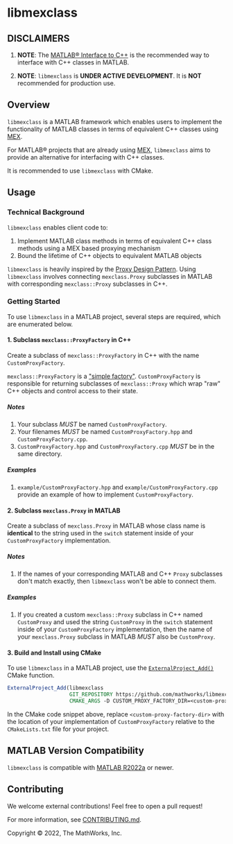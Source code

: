# libmexclass

## DISCLAIMERS

1. **NOTE**: The [MATLAB&reg; Interface to C++](https://www.mathworks.com/help/matlab/build-matlab-interface-to-c-library.html) is the recommended way to interface with C++ classes in MATLAB.

2. **NOTE**: `libmexclass` is **UNDER ACTIVE DEVELOPMENT**. It is **NOT** recommended for production use.

## Overview

`libmexclass` is a MATLAB framework which enables users to implement the functionality of MATLAB classes in terms of equivalent C++ classes using [MEX](https://www.mathworks.com/help/matlab/call-mex-files-1.html).

For MATLAB&reg; projects that are already using [MEX](https://www.mathworks.com/help/matlab/call-mex-files-1.html), `libmexclass` aims to provide an alternative for interfacing with C++ classes.

It is recommended to use `libmexclass` with CMake.

## Usage

### Technical Background

`libmexclass` enables client code to:

1. Implement MATLAB class methods in terms of equivalent C++ class methods using a MEX based proxying mechanism
2. Bound the lifetime of C++ objects to equivalent MATLAB objects

`libmexclass` is heavily inspired by the [Proxy Design Pattern](https://en.wikipedia.org/wiki/Proxy_pattern). Using `libmexclass` involves connecting `mexclass.Proxy` subclasses in MATLAB with corresponding `mexclass::Proxy` subclasses in C++.

### Getting Started

To use `libmexclass` in a MATLAB project, several steps are required, which are enumerated below.

#### 1. Subclass `mexclass::ProxyFactory` in C++

Create a subclass of `mexclass::ProxyFactory` in C++ with the name `CustomProxyFactory`.

`mexclass::ProxyFactory` is a ["simple factory"](https://en.wikipedia.org/wiki/Factory_(object-oriented_programming)#Terminology). `CustomProxyFactory` is responsible for returning subclasses of `mexclass::Proxy` which wrap "raw" C++ objects and control access to their state.

##### Notes

1. Your subclass *MUST* be named `CustomProxyFactory`.
2. Your filenames *MUST* be named `CustomProxyFactory.hpp` and `CustomProxyFactory.cpp`.
2. `CustomProxyFactory.hpp` and `CustomProxyFactory.cpp` *MUST* be in the same directory.

##### Examples

1. `example/CustomProxyFactory.hpp` and `example/CustomProxyFactory.cpp` provide an example of how to implement `CustomProxyFactory`.

#### 2. Subclass `mexclass.Proxy` in MATLAB

Create a subclass of `mexclass.Proxy` in MATLAB whose class name is **identical** to the string used in the `switch` statement inside of your `CustomProxyFactory` implementation.

##### Notes

1. If the names of your corresponding MATLAB and C++ `Proxy` subclasses don't match exactly, then `libmexclass` won't be able to connect them.

##### Examples

1. If you created a custom `mexclass::Proxy` subclass in C++ named `CustomProxy` and used the string `CustomProxy` in the `switch` statement inside of your `CustomProxyFactory` implementation, then the name of your `mexclass.Proxy` subclass in MATLAB *MUST* also be `CustomProxy`.

#### 3. Build and Install using CMake

To use `libmexclass` in a MATLAB project, use the [`ExternalProject_Add()`](https://cmake.org/cmake/help/latest/module/ExternalProject.html) CMake function.

```cmake
ExternalProject_Add(libmexclass
                    GIT_REPOSITORY https://github.com/mathworks/libmexclass
                    CMAKE_ARGS -D CUSTOM_PROXY_FACTORY_DIR=<custom-proxy-factory-dir>)
```

In the CMake code snippet above, replace `<custom-proxy-factory-dir>` with the location of your implementation of `CustomProxyFactory` relative to the `CMakeLists.txt` file for your project.

## MATLAB Version Compatibility

`libmexclass` is compatible with [MATLAB R2022a](https://www.mathworks.com/products/new_products/latest_features.html) or newer.

## Contributing

We welcome external contributions! Feel free to open a pull request!

For more information, see [CONTRIBUTING.md](CONTRIBUTING.md).

Copyright &copy; 2022, The MathWorks, Inc.
